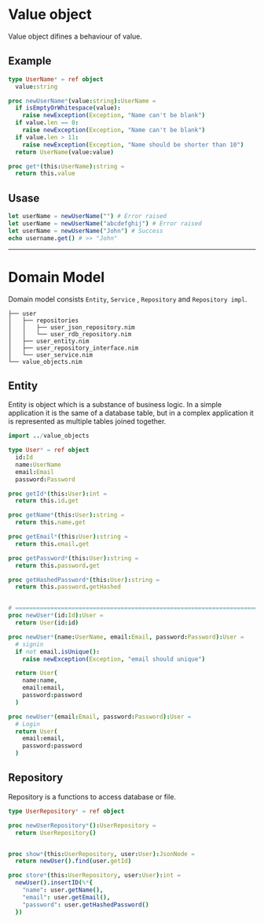 Value object
===

Value object difines a behaviour of value.

## Example
```nim
type UserName* = ref object
  value:string

proc newUserName*(value:string):UserName =
  if isEmptyOrWhitespace(value):
    raise newException(Exception, "Name can't be blank")
  if value.len == 0:
    raise newException(Exception, "Name can't be blank")
  if value.len > 11:
    raise newException(Exception, "Name should be shorter than 10")
  return UserName(value:value)

proc get*(this:UserName):string =
  return this.value
```

## Usase
```nim
let userName = newUserName("") # Error raised
let userName = newUserName("abcdefghij") # Error raised
let userName = newUserName("John") # Success
echo username.get() # >> "John"
```

---

Domain Model
===

Domain model consists `Entity`, `Service` , `Repository` and `Repository impl`.

```
├── user
│   ├── repositories
│   │   ├── user_json_repository.nim
│   │   └── user_rdb_repository.nim
│   ├── user_entity.nim
│   ├── user_repository_interface.nim
│   └── user_service.nim
└── value_objects.nim
```

## Entity
Entity is object which is a substance of business logic. In a simple application it is the same of a database table, but in a complex application it is represented as multiple tables joined together.

```nim
import ../value_objects

type User* = ref object
  id:Id
  name:UserName
  email:Email
  password:Password

proc getId*(this:User):int =
  return this.id.get

proc getName*(this:User):string =
  return this.name.get

proc getEmail*(this:User):string =
  return this.email.get

proc getPassword*(this:User):string =
  return this.password.get

proc getHashedPassword*(this:User):string =
  return this.password.getHashed


# =============================================================================
proc newUser*(id:Id):User =
  return User(id:id)

proc newUser*(name:UserName, email:Email, password:Password):User =
  # signin
  if not email.isUnique():
    raise newException(Exception, "email should unique")

  return User(
    name:name,
    email:email,
    password:password
  )

proc newUser*(email:Email, password:Password):User =
  # Login
  return User(
    email:email,
    password:password
  )
```

## Repository
Repository is a functions to access database or file.

```nim
type UserRepository* = ref object

proc newUserRepository*():UserRepository =
  return UserRepository()


proc show*(this:UserRepository, user:User):JsonNode =
  return newUser().find(user.getId)

proc store*(this:UserRepository, user:User):int =
  newUser().insertID(%*{
    "name": user.getName(),
    "email": user.getEmail(),
    "password": user.getHashedPassword()
  })
```